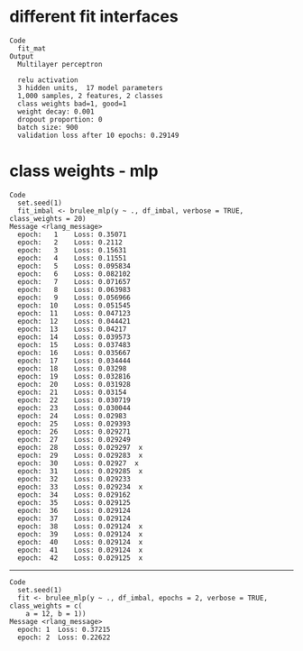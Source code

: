 # different fit interfaces

    Code
      fit_mat
    Output
      Multilayer perceptron
      
      relu activation
      3 hidden units,  17 model parameters
      1,000 samples, 2 features, 2 classes 
      class weights bad=1, good=1 
      weight decay: 0.001 
      dropout proportion: 0 
      batch size: 900 
      validation loss after 10 epochs: 0.29149 

# class weights - mlp

    Code
      set.seed(1)
      fit_imbal <- brulee_mlp(y ~ ., df_imbal, verbose = TRUE, class_weights = 20)
    Message <rlang_message>
      epoch:   1 	Loss: 0.35071 
      epoch:   2 	Loss: 0.2112 
      epoch:   3 	Loss: 0.15631 
      epoch:   4 	Loss: 0.11551 
      epoch:   5 	Loss: 0.095834 
      epoch:   6 	Loss: 0.082102 
      epoch:   7 	Loss: 0.071657 
      epoch:   8 	Loss: 0.063983 
      epoch:   9 	Loss: 0.056966 
      epoch:  10 	Loss: 0.051545 
      epoch:  11 	Loss: 0.047123 
      epoch:  12 	Loss: 0.044421 
      epoch:  13 	Loss: 0.04217 
      epoch:  14 	Loss: 0.039573 
      epoch:  15 	Loss: 0.037483 
      epoch:  16 	Loss: 0.035667 
      epoch:  17 	Loss: 0.034444 
      epoch:  18 	Loss: 0.03298 
      epoch:  19 	Loss: 0.032816 
      epoch:  20 	Loss: 0.031928 
      epoch:  21 	Loss: 0.03154 
      epoch:  22 	Loss: 0.030719 
      epoch:  23 	Loss: 0.030044 
      epoch:  24 	Loss: 0.02983 
      epoch:  25 	Loss: 0.029393 
      epoch:  26 	Loss: 0.029271 
      epoch:  27 	Loss: 0.029249 
      epoch:  28 	Loss: 0.029297  x 
      epoch:  29 	Loss: 0.029283  x 
      epoch:  30 	Loss: 0.02927  x 
      epoch:  31 	Loss: 0.029285  x 
      epoch:  32 	Loss: 0.029233 
      epoch:  33 	Loss: 0.029234  x 
      epoch:  34 	Loss: 0.029162 
      epoch:  35 	Loss: 0.029125 
      epoch:  36 	Loss: 0.029124 
      epoch:  37 	Loss: 0.029124 
      epoch:  38 	Loss: 0.029124  x 
      epoch:  39 	Loss: 0.029124  x 
      epoch:  40 	Loss: 0.029124  x 
      epoch:  41 	Loss: 0.029124  x 
      epoch:  42 	Loss: 0.029125  x 

---

    Code
      set.seed(1)
      fit <- brulee_mlp(y ~ ., df_imbal, epochs = 2, verbose = TRUE, class_weights = c(
        a = 12, b = 1))
    Message <rlang_message>
      epoch: 1 	Loss: 0.37215 
      epoch: 2 	Loss: 0.22622 

